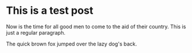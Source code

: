 This is a test post
====================

Now is the time for all good men to come to
the aid of their country. This is just a
regular paragraph.

The quick brown fox jumped over the lazy
dog's back.